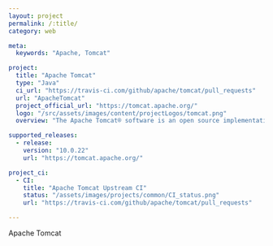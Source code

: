 ```yaml
---
layout: project
permalink: /:title/
category: web

meta:
  keywords: "Apache, Tomcat"

project:
  title: "Apache Tomcat"
  type: "Java"
  ci_url: "https://travis-ci.com/github/apache/tomcat/pull_requests"
  url: "ApacheTomcat"
  project_official_url: "https://tomcat.apache.org/"
  logo: "/src/assets/images/content/projectLogos/tomcat.png"
  overview: "The Apache Tomcat® software is an open source implementation of the Jakarta Servlet, Jakarta Server Pages, Jakarta Expression Language, Jakarta WebSocket, Jakarta Annotations and Jakarta Authentication specifications. These specifications are part of the Jakarta EE platform."

supported_releases:
  - release:
    version: "10.0.22"
    url: "https://tomcat.apache.org/"

project_ci:
  - CI:
    title: "Apache Tomcat Upstream CI"
    status: "/assets/images/projects/common/CI_status.png"
    url: "https://travis-ci.com/github/apache/tomcat/pull_requests"

---
```


<p>Apache Tomcat</p>
